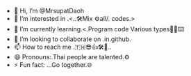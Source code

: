 - 👋 Hi, I’m @MrsupatDaoh
- 👀 I’m interested in .<..🛠️Mix ⚙️all/. codes.>
- 🌱 I’m currently learning.<.Program code
Various types📱🔦⌨️
- 💞️ I’m looking to collaborate on .in.github.
- 📫 How to reach me .🇹🇭😎👍🛠️🚀..
- 😄 Pronouns:.Thai people are talented.⚙️
- ⚡ Fun fact: ...Go together.🌐

<!---
MrsupatDaoh/MrsupatDaoh is a ✨ special ✨ repository because its `README.md` (this file) appears on your GitHub profile.
You can click the Preview link to take a look at your changes.
--->
